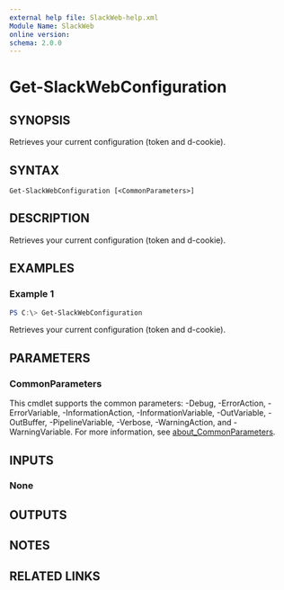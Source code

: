 ```yaml
---
external help file: SlackWeb-help.xml
Module Name: SlackWeb
online version:
schema: 2.0.0
---
```


# Get-SlackWebConfiguration

## SYNOPSIS
Retrieves your current configuration (token and d-cookie).

## SYNTAX

```
Get-SlackWebConfiguration [<CommonParameters>]
```

## DESCRIPTION
Retrieves your current configuration (token and d-cookie).

## EXAMPLES

### Example 1
```powershell
PS C:\> Get-SlackWebConfiguration
```

Retrieves your current configuration (token and d-cookie).

## PARAMETERS

### CommonParameters
This cmdlet supports the common parameters: -Debug, -ErrorAction, -ErrorVariable, -InformationAction, -InformationVariable, -OutVariable, -OutBuffer, -PipelineVariable, -Verbose, -WarningAction, and -WarningVariable. For more information, see [about_CommonParameters](http://go.microsoft.com/fwlink/?LinkID=113216).

## INPUTS

### None

## OUTPUTS

## NOTES

## RELATED LINKS
